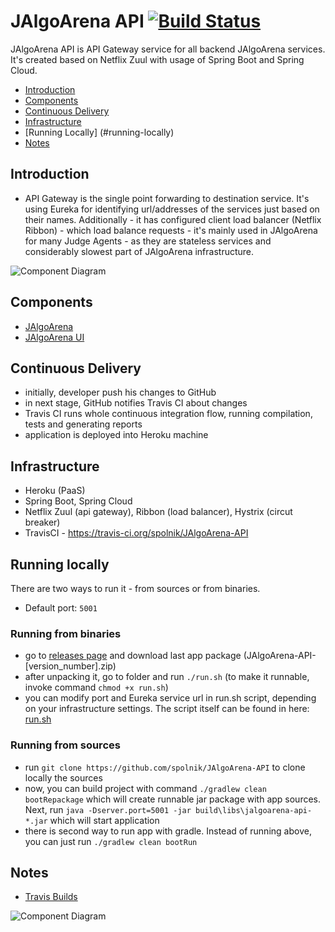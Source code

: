 # JAlgoArena API [![Build Status](https://travis-ci.org/spolnik/JAlgoArena-API.svg?branch=master)](https://travis-ci.org/spolnik/JAlgoArena-API)

JAlgoArena API is API Gateway service for all backend JAlgoArena services. It's created based on Netflix Zuul with usage of Spring Boot and Spring Cloud.

- [Introduction](#introduction)
- [Components](#components)
- [Continuous Delivery](#continuous-delivery)
- [Infrastructure](#infrastructure)
- [Running Locally] (#running-locally)
- [Notes](#notes)

## Introduction

- API Gateway is the single point forwarding to destination service. It's using Eureka for identifying url/addresses of the services just based on their names. Additionally - it has configured client load balancer (Netflix Ribbon) - which load balance requests - it's mainly used in JAlgoArena for many Judge Agents - as they are stateless services and considerably slowest part of JAlgoArena infrastructure.

![Component Diagram](https://github.com/spolnik/JAlgoArena/raw/master/design/component_diagram.png)

## Components

- [JAlgoArena](https://github.com/spolnik/JAlgoArena)
- [JAlgoArena UI](https://github.com/spolnik/JAlgoArena-UI)

## Continuous Delivery

- initially, developer push his changes to GitHub
- in next stage, GitHub notifies Travis CI about changes
- Travis CI runs whole continuous integration flow, running compilation, tests and generating reports
- application is deployed into Heroku machine

## Infrastructure

- Heroku (PaaS)
- Spring Boot, Spring Cloud
- Netflix Zuul (api gateway), Ribbon (load balancer), Hystrix (circut breaker)
- TravisCI - https://travis-ci.org/spolnik/JAlgoArena-API

## Running locally

There are two ways to run it - from sources or from binaries.
- Default port: `5001`

### Running from binaries
- go to [releases page](https://github.com/spolnik/JAlgoArena-API/releases) and download last app package (JAlgoArena-API-[version_number].zip)
- after unpacking it, go to folder and run `./run.sh` (to make it runnable, invoke command `chmod +x run.sh`)
- you can modify port and Eureka service url in run.sh script, depending on your infrastructure settings. The script itself can be found in here: [run.sh](run.sh)

### Running from sources
- run `git clone https://github.com/spolnik/JAlgoArena-API` to clone locally the sources
- now, you can build project with command `./gradlew clean bootRepackage` which will create runnable jar package with app sources. Next, run `java -Dserver.port=5001 -jar build\libs\jalgoarena-api-*.jar` which will start application
- there is second way to run app with gradle. Instead of running above, you can just run `./gradlew clean bootRun`

## Notes
- [Travis Builds](https://travis-ci.org/spolnik)

![Component Diagram](https://github.com/spolnik/JAlgoArena/raw/master/design/JAlgoArena_Logo.png)
